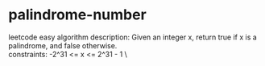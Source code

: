 # palindrome-number
leetcode easy algorithm
description: Given an integer x, return true if x is a palindrome, and false otherwise. \
constraints: -2^31 <= x <= 2^31 - 1 \
